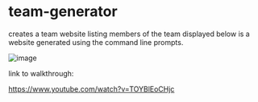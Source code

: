 # team-generator

creates a team website listing members of the team 
displayed below is a website generated using the command line prompts.

![image](https://user-images.githubusercontent.com/82049270/124188577-6aae8c00-da8d-11eb-9fd3-f496ee46bbcc.png)


link to walkthrough:

https://www.youtube.com/watch?v=TOYBlEoCHjc
